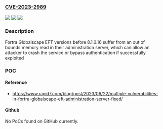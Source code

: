 ### [CVE-2023-2989](https://cve.mitre.org/cgi-bin/cvename.cgi?name=CVE-2023-2989)
![](https://img.shields.io/static/v1?label=Product&message=Globalscape%20EFT&color=blue)
![](https://img.shields.io/static/v1?label=Version&message=8.0.0%3C%208.1.0.16%20&color=brighgreen)
![](https://img.shields.io/static/v1?label=Vulnerability&message=CWE-125%20Out-of-bounds%20Read&color=brighgreen)

### Description

Fortra Globalscape EFT versions before 8.1.0.16 suffer from an out of bounds memory read in their administration server, which can allow an attacker to crash the service or bypass authentication if successfully exploited

### POC

#### Reference
- https://www.rapid7.com/blog/post/2023/06/22/multiple-vulnerabilities-in-fortra-globalscape-eft-administration-server-fixed/

#### Github
No PoCs found on GitHub currently.

